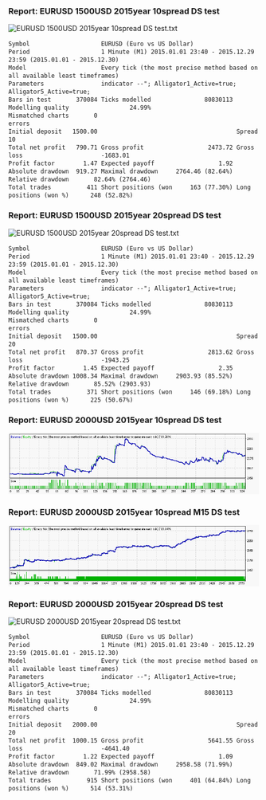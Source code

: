 
### Report: EURUSD 1500USD 2015year 10spread DS test

![EURUSD 1500USD 2015year 10spread DS test.txt]()

    Symbol                    EURUSD (Euro vs US Dollar)
    Period                    1 Minute (M1) 2015.01.01 23:40 - 2015.12.29 23:59 (2015.01.01 - 2015.12.30)
    Model                     Every tick (the most precise method based on all available least timeframes)
    Parameters                indicator --"; Alligator1_Active=true; Alligator5_Active=true;
    Bars in test       370084 Ticks modelled               80830113 Modelling quality                 24.99%
    Mismatched charts       0
    errors
    Initial deposit   1500.00                                       Spread                                10
    Total net profit   790.71 Gross profit                  2473.72 Gross loss                      -1683.01
    Profit factor        1.47 Expected payoff                  1.92
    Absolute drawdown  919.27 Maximal drawdown     2764.46 (82.64%) Relative drawdown       82.64% (2764.46)
    Total trades          411 Short positions (won     163 (77.30%) Long positions (won %)      248 (52.82%)

### Report: EURUSD 1500USD 2015year 20spread DS test

![EURUSD 1500USD 2015year 20spread DS test.txt]()

    Symbol                    EURUSD (Euro vs US Dollar)
    Period                    1 Minute (M1) 2015.01.01 23:40 - 2015.12.29 23:59 (2015.01.01 - 2015.12.30)
    Model                     Every tick (the most precise method based on all available least timeframes)
    Parameters                indicator --"; Alligator1_Active=true; Alligator5_Active=true;
    Bars in test       370084 Ticks modelled               80830113 Modelling quality                 24.99%
    Mismatched charts       0
    errors
    Initial deposit   1500.00                                       Spread                                20
    Total net profit   870.37 Gross profit                  2813.62 Gross loss                      -1943.25
    Profit factor        1.45 Expected payoff                  2.35
    Absolute drawdown 1008.34 Maximal drawdown     2903.93 (85.52%) Relative drawdown       85.52% (2903.93)
    Total trades          371 Short positions (won     146 (69.18%) Long positions (won %)      225 (50.67%)

### Report: EURUSD 2000USD 2015year 10spread DS test

![EURUSD 2000USD 2015year 10spread DS test.txt](./EURUSD-2000USD-2015year-10spread-DS-test.gif)


### Report: EURUSD 2000USD 2015year 10spread M15 DS test

![EURUSD 2000USD 2015year 10spread M15 DS test.txt](./EURUSD-2000USD-2015year-10spread-M15-DS-test.gif)


### Report: EURUSD 2000USD 2015year 20spread DS test

![EURUSD 2000USD 2015year 20spread DS test.txt]()

    Symbol                    EURUSD (Euro vs US Dollar)
    Period                    1 Minute (M1) 2015.01.01 23:40 - 2015.12.29 23:59 (2015.01.01 - 2015.12.30)
    Model                     Every tick (the most precise method based on all available least timeframes)
    Parameters                indicator --"; Alligator1_Active=true; Alligator5_Active=true;
    Bars in test       370084 Ticks modelled               80830113 Modelling quality                 24.99%
    Mismatched charts       0
    errors
    Initial deposit   2000.00                                       Spread                                20
    Total net profit  1000.15 Gross profit                  5641.55 Gross loss                      -4641.40
    Profit factor        1.22 Expected payoff                  1.09
    Absolute drawdown  849.02 Maximal drawdown     2958.58 (71.99%) Relative drawdown       71.99% (2958.58)
    Total trades          915 Short positions (won     401 (64.84%) Long positions (won %)      514 (53.31%)
